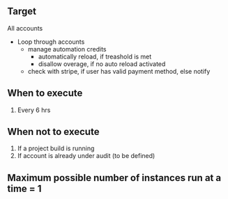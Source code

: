 ## Target

All accounts

- Loop through accounts
  + manage automation credits
    * automatically reload, if treashold is met
    * disallow overage, if no auto reload activated
  + check with stripe, if user has valid payment method, else notify

## When to execute

1. Every 6 hrs

## When not to execute

1. If a project build is running
2. If account is already under audit (to be defined)

## Maximum possible number of instances run at a time = 1

